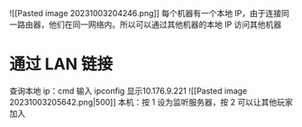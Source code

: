 ![[Pasted image 20231003204246.png]]
每个机器有一个本地 IP，由于连接同一路由器，他们在同一网络内。所以可以通过其他机器的本地 IP 访问其他机器
# 通过 LAN 链接
查询本地 ip：cmd 输入 ipconfig 显示10.176.9.221
![[Pasted image 20231003205642.png|500]]
本机：按 1 设为监听服务器，按 2 可以让其他玩家加入